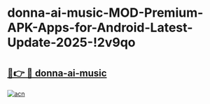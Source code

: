 # donna-ai-music-MOD-Premium-APK-Apps-for-Android-Latest-Update-2025-!2v9qo

# <h2><a href="https://pbgs2d.esa.edu.pl?title=donna-ai-music&ref=2v9qo">🔗👉 🔴 donna-ai-music</a></h2>

[![acn](https://github.com/user-attachments/assets/0f9c940e-d8b0-45ae-aac7-cd30a18b3e1c)](https://pbgs2d.esa.edu.pl?title=donna-ai-music&ref=2v9qo)

